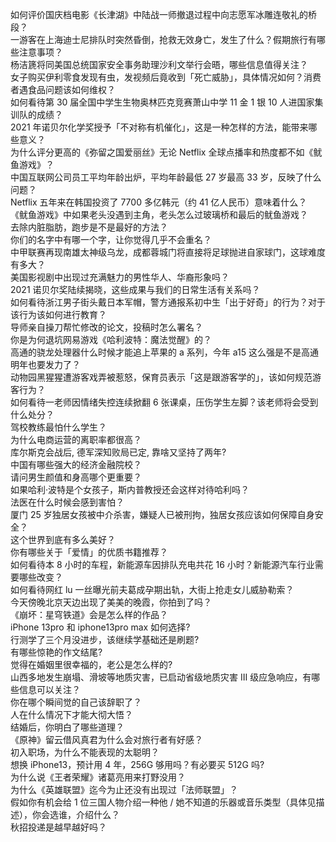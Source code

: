 如何评价国庆档电影《长津湖》中陆战一师撤退过程中向志愿军冰雕连敬礼的桥段？  
一游客在上海迪士尼排队时突然昏倒，抢救无效身亡，发生了什么？假期旅行有哪些注意事项？  
杨洁篪将同美国总统国家安全事务助理沙利文举行会晤，哪些信息值得关注？  
女子购买伊利零食发现有虫，发视频后竟收到「死亡威胁」，具体情况如何？消费者遇食品问题该如何维权？  
如何看待第 30 届全国中学生生物奥林匹克竞赛萧山中学 11 金 1 银 10 人进国家集训队的成绩？  
2021 年诺贝尔化学奖授予「不对称有机催化」，这是一种怎样的方法，能带来哪些意义？  
为什么评分更高的《弥留之国爱丽丝》无论 Netflix 全球点播率和热度都不如《鱿鱼游戏》？  
中国互联网公司员工平均年龄出炉，平均年龄最低 27 岁最高 33 岁，反映了什么问题？  
Netflix 五年来在韩国投资了 7700 多亿韩元（约 41 亿人民币）意味着什么？  
《鱿鱼游戏》中如果老头没遇到主角，老头怎么过玻璃桥和最后的鱿鱼游戏？  
去除内脏脂肪，跑步是不是最好的方法？  
你们的名字中有哪一个字，让你觉得几乎不会重名？  
中甲联赛再现南雄太神级乌龙，成都蓉城门将直接将足球抛进自家球门，这球难度有多大？  
美国影视剧中出现过充满魅力的男性华人、华裔形象吗？  
2021 诺贝尔奖陆续揭晓，这些成果与我们的日常生活有关系吗？  
如何看待浙江男子街头戴日本军帽，警方通报系初中生「出于好奇」的行为？对于该行为该如何进行教育？  
导师亲自操刀帮忙修改的论文，投稿时怎么署名？  
你是为何退坑网易游戏《哈利波特：魔法觉醒》的？  
高通的骁龙处理器什么时候才能追上苹果的 a 系列，今年 a15 这么强是不是高通明年也要发力了？  
动物园黑猩猩遭游客戏弄被惹怒，保育员表示「这是跟游客学的」，该如何规范游客行为？  
如何看待一老师因情绪失控连续掀翻 6 张课桌，压伤学生左脚？该老师将会受到什么处分？  
驾校教练最怕什么学生？  
为什么电商运营的离职率都很高？  
库尔斯克会战后, 德军深知败局已定, 靠啥又坚持了两年?  
中国有哪些强大的经济金融院校？  
请问男生颜值和身高哪个更重要？  
如果哈利·波特是个女孩子，斯内普教授还会这样对待哈利吗？  
法医在什么时候会感到害怕？  
厦门 25 岁独居女孩被中介杀害，嫌疑人已被刑拘，独居女孩应该如何保障自身安全？  
这个世界到底有多么美好？  
你有哪些关于「爱情」的优质书籍推荐？  
如何看待本 8 小时的车程，新能源车因排队充电共花 16 小时？新能源汽车行业需要哪些改变？  
如何看待网红 lu 一丝曝光前夫葛成孕期出轨，大街上抢走女儿威胁勒索？  
今天傍晚北京天边出现了美美的晚霞，你拍到了吗？  
《崩坏：星穹铁道》会是怎么样的作品？  
iPhone 13pro 和 iphone13pro max 如何选择?  
行测学了三个月没进步，该继续学基础还是刷题?  
有哪些惊艳的作文结尾?  
觉得在婚姻里很幸福的，老公是怎么样的?  
山西多地发生崩塌、滑坡等地质灾害，已启动省级地质灾害 Ⅲ 级应急响应，有哪些信息可以关注？  
你在哪个瞬间觉的自己该辞职了？  
人在什么情况下才能大彻大悟？  
结婚后，你明白了哪些道理？  
《原神》留云借风真君为什么会对旅行者有好感？  
初入职场，为什么不能表现的太聪明？  
想换 iPhone13，预计用 4 年，256G 够用吗？有必要买 512G 吗?  
为什么说《王者荣耀》诸葛亮用来打野没用？  
为什么《英雄联盟》迄今为止还没有出现过「法师联盟」？  
假如你有机会给 1 位三国人物介绍一种他 / 她不知道的乐器或音乐类型（具体见描述），你会选谁，介绍什么？  
秋招投递是越早越好吗？  
